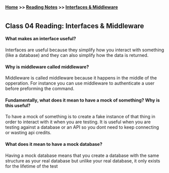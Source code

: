 #### [Home](https://joelmwatson.github.io) >> [Reading Notes](https://joelmwatson.github.io/reading-notes) >> [Interfaces & Middleware](https://JoelMWatson.github.io/reading-notes/class-04-reading)

#

## Class 04 Reading: Interfaces & Middleware

#### What makes an interface useful?

Interfaces are useful because they simplify how you interact with something (like a database)
and they can also simplify how the data is returned.

#### Why is middleware called middleware?

Middleware is called middleware because it happens in the middle of the opperation. For instance
you can use middleware to authenticate a user before preforming the command.

#### Fundamentally, what does it mean to have a mock of something? Why is this useful?

To have a mock of something is to create a fake instance of that thing in order to interact with it
when you are testing. It is useful when you are testing against a database or an API so you dont need
to keep connecting or wasting api credits.

#### What does it mean to have a mock database?

Having a mock database means that you create a database with the same structure as your real database
but unlike your real database, it only exists for the lifetime of the test
